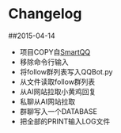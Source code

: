 Changelog
=========
  
##2015-04-14
+ 项目COPY自[SmartQQ](https://github.com/Yinzo/SmartQQBot)
+ 移除命令行输入
+ 将follow群列表写入QQBot.py
+ 从文件读取follow群列表
+ 从AI网站拉取小黄鸡回复
+ 私聊从AI网站拉取
+ 群聊写入一个DATABASE
+ 把全部的PRINT输入LOG文件